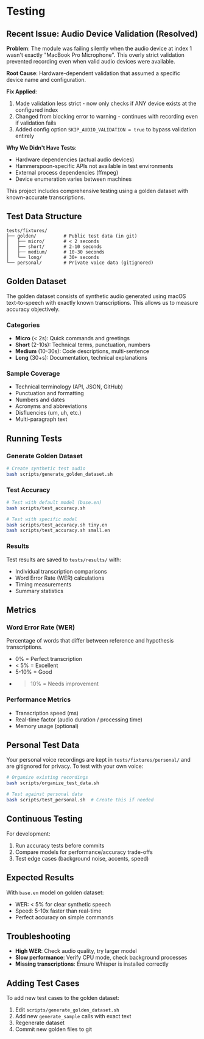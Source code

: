 # Testing

## Recent Issue: Audio Device Validation (Resolved)

**Problem**: The module was failing silently when the audio device at index 1 wasn't exactly "MacBook Pro Microphone". This overly strict validation prevented recording even when valid audio devices were available.

**Root Cause**: Hardware-dependent validation that assumed a specific device name and configuration.

**Fix Applied**:
1. Made validation less strict - now only checks if ANY device exists at the configured index
2. Changed from blocking error to warning - continues with recording even if validation fails
3. Added config option `SKIP_AUDIO_VALIDATION = true` to bypass validation entirely

**Why We Didn't Have Tests**: 
- Hardware dependencies (actual audio devices)
- Hammerspoon-specific APIs not available in test environments
- External process dependencies (ffmpeg)
- Device enumeration varies between machines

This project includes comprehensive testing using a golden dataset with known-accurate transcriptions.

## Test Data Structure

```
tests/fixtures/
├── golden/          # Public test data (in git)
│   ├── micro/       # < 2 seconds
│   ├── short/       # 2-10 seconds
│   ├── medium/      # 10-30 seconds
│   └── long/        # 30+ seconds
└── personal/        # Private voice data (gitignored)
```

## Golden Dataset

The golden dataset consists of synthetic audio generated using macOS text-to-speech with exactly known transcriptions. This allows us to measure accuracy objectively.

### Categories

- **Micro** (< 2s): Quick commands and greetings
- **Short** (2-10s): Technical terms, punctuation, numbers
- **Medium** (10-30s): Code descriptions, multi-sentence
- **Long** (30+s): Documentation, technical explanations

### Sample Coverage

- Technical terminology (API, JSON, GitHub)
- Punctuation and formatting
- Numbers and dates
- Acronyms and abbreviations
- Disfluencies (um, uh, etc.)
- Multi-paragraph text

## Running Tests

### Generate Golden Dataset
```bash
# Create synthetic test audio
bash scripts/generate_golden_dataset.sh
```

### Test Accuracy
```bash
# Test with default model (base.en)
bash scripts/test_accuracy.sh

# Test with specific model
bash scripts/test_accuracy.sh tiny.en
bash scripts/test_accuracy.sh small.en
```

### Results

Test results are saved to `tests/results/` with:
- Individual transcription comparisons
- Word Error Rate (WER) calculations
- Timing measurements
- Summary statistics

## Metrics

### Word Error Rate (WER)
Percentage of words that differ between reference and hypothesis transcriptions.
- 0% = Perfect transcription
- < 5% = Excellent
- 5-10% = Good
- > 10% = Needs improvement

### Performance Metrics
- Transcription speed (ms)
- Real-time factor (audio duration / processing time)
- Memory usage (optional)

## Personal Test Data

Your personal voice recordings are kept in `tests/fixtures/personal/` and are gitignored for privacy. To test with your own voice:

```bash
# Organize existing recordings
bash scripts/organize_test_data.sh

# Test against personal data
bash scripts/test_personal.sh  # Create this if needed
```

## Continuous Testing

For development:
1. Run accuracy tests before commits
2. Compare models for performance/accuracy trade-offs
3. Test edge cases (background noise, accents, speed)

## Expected Results

With `base.en` model on golden dataset:
- WER: < 5% for clear synthetic speech
- Speed: 5-10x faster than real-time
- Perfect accuracy on simple commands

## Troubleshooting

- **High WER**: Check audio quality, try larger model
- **Slow performance**: Verify CPU mode, check background processes
- **Missing transcriptions**: Ensure Whisper is installed correctly

## Adding Test Cases

To add new test cases to the golden dataset:

1. Edit `scripts/generate_golden_dataset.sh`
2. Add new `generate_sample` calls with exact text
3. Regenerate dataset
4. Commit new golden files to git
